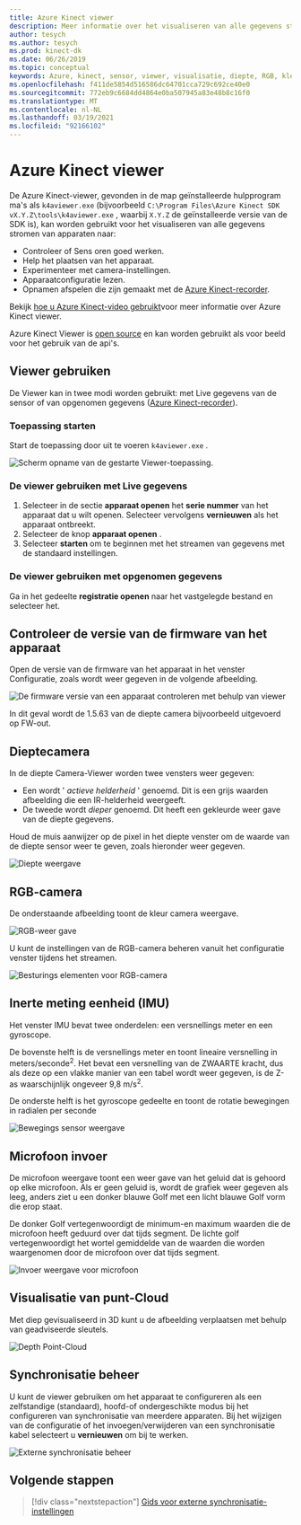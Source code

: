 ```yaml
---
title: Azure Kinect viewer
description: Meer informatie over het visualiseren van alle gegevens stromen van apparaten met behulp van de Azure Kinect-viewer.
author: tesych
ms.author: tesych
ms.prod: kinect-dk
ms.date: 06/26/2019
ms.topic: conceptual
keywords: Azure, kinect, sensor, viewer, visualisatie, diepte, RGB, kleur, IMU, audio, microfoon, punt-Cloud
ms.openlocfilehash: f411de5854d516586dc64701cca729c692ce40e0
ms.sourcegitcommit: 772eb9c6684dd4864e0ba507945a83e48b8c16f0
ms.translationtype: MT
ms.contentlocale: nl-NL
ms.lasthandoff: 03/19/2021
ms.locfileid: "92166102"
---
```

# <a name="azure-kinect-viewer"></a>Azure Kinect viewer

De Azure Kinect-viewer, gevonden in de map geïnstalleerde hulpprogram ma's als `k4aviewer.exe` (bijvoorbeeld `C:\Program Files\Azure Kinect SDK vX.Y.Z\tools\k4aviewer.exe` , waarbij `X.Y.Z` de geïnstalleerde versie van de SDK is), kan worden gebruikt voor het visualiseren van alle gegevens stromen van apparaten naar:

* Controleer of Sens oren goed werken.
* Help het plaatsen van het apparaat.
* Experimenteer met camera-instellingen.
* Apparaatconfiguratie lezen.
* Opnamen afspelen die zijn gemaakt met de [Azure Kinect-recorder](azure-kinect-recorder.md).

Bekijk [hoe u Azure Kinect-video gebruikt](https://www.microsoft.com/videoplayer/embed/RE3hNwG)voor meer informatie over Azure Kinect viewer.

Azure Kinect Viewer is [open source](https://github.com/microsoft/Azure-Kinect-Sensor-SDK/tree/develop/tools/k4aviewer) en kan worden gebruikt als voor beeld voor het gebruik van de api's.

## <a name="use-viewer"></a>Viewer gebruiken

De Viewer kan in twee modi worden gebruikt: met Live gegevens van de sensor of van opgenomen gegevens ([Azure Kinect-recorder](azure-kinect-recorder.md)).

### <a name="start-application"></a>Toepassing starten

Start de toepassing door uit te voeren `k4aviewer.exe` .

![Scherm opname van de gestarte Viewer-toepassing.](./media/how-to-guides/open-viewer.png)

### <a name="use-the-viewer-with-live-data"></a>De viewer gebruiken met Live gegevens

1. Selecteer in de sectie **apparaat openen** het **serie nummer** van het apparaat dat u wilt openen. Selecteer vervolgens **vernieuwen** als het apparaat ontbreekt.
2. Selecteer de knop **apparaat openen** .
3. Selecteer **starten** om te beginnen met het streamen van gegevens met de standaard instellingen.

### <a name="use-the-viewer-with-recorded-data"></a>De viewer gebruiken met opgenomen gegevens

Ga in het gedeelte **registratie openen** naar het vastgelegde bestand en selecteer het.

## <a name="check-device-firmware-version"></a>Controleer de versie van de firmware van het apparaat

Open de versie van de firmware van het apparaat in het venster Configuratie, zoals wordt weer gegeven in de volgende afbeelding.

![De firmware versie van een apparaat controleren met behulp van viewer](./media/how-to-guides/check-firmware-update.png)

In dit geval wordt de 1.5.63 van de diepte camera bijvoorbeeld uitgevoerd op FW-out.

## <a name="depth-camera"></a>Dieptecamera

In de diepte Camera-Viewer worden twee vensters weer gegeven:

* Een wordt ' *actieve helderheid* ' genoemd. Dit is een grijs waarden afbeelding die een IR-helderheid weergeeft.
* De tweede wordt *dieper* genoemd. Dit heeft een gekleurde weer gave van de diepte gegevens.

Houd de muis aanwijzer op de pixel in het diepte venster om de waarde van de diepte sensor weer te geven, zoals hieronder weer gegeven.

![Diepte weergave](./media/how-to-guides/depth-camera.png)

## <a name="rgb-camera"></a>RGB-camera

De onderstaande afbeelding toont de kleur camera weergave.

![RGB-weer gave](./media/how-to-guides/viewer-rgb-camera.png)

U kunt de instellingen van de RGB-camera beheren vanuit het configuratie venster tijdens het streamen.

![Besturings elementen voor RGB-camera](./media/how-to-guides/rgb-camera-settings.png)

## <a name="inertial-measurement-unit-imu"></a>Inerte meting eenheid (IMU)

Het venster IMU bevat twee onderdelen: een versnellings meter en een gyroscope.

De bovenste helft is de versnellings meter en toont lineaire versnelling in meters/seconde<sup>2</sup>.  Het bevat een versnelling van de ZWAARTE kracht, dus als deze op een vlakke manier van een tabel wordt weer gegeven, is de Z-as waarschijnlijk ongeveer 9,8 m/s<sup>2</sup>.

De onderste helft is het gyroscope gedeelte en toont de rotatie bewegingen in radialen per seconde

![Bewegings sensor weergave](./media/how-to-guides/viewer-mu-settings.png)

## <a name="microphone-input"></a>Microfoon invoer

De microfoon weergave toont een weer gave van het geluid dat is gehoord op elke microfoon. Als er geen geluid is, wordt de grafiek weer gegeven als leeg, anders ziet u een donker blauwe Golf met een licht blauwe Golf vorm die erop staat.

De donker Golf vertegenwoordigt de minimum-en maximum waarden die de microfoon heeft geduurd over dat tijds segment. De lichte golf vertegenwoordigt het wortel gemiddelde van de waarden die worden waargenomen door de microfoon over dat tijds segment.

![Invoer weergave voor microfoon](./media/how-to-guides/microphone-data.png)

## <a name="point-cloud-visualization"></a>Visualisatie van punt-Cloud

Met diep gevisualiseerd in 3D kunt u de afbeelding verplaatsen met behulp van geadviseerde sleutels.

![Depth Point-Cloud](./media/how-to-guides/depth-point-cloud.png)

## <a name="synchronization-control"></a>Synchronisatie beheer

U kunt de viewer gebruiken om het apparaat te configureren als een zelfstandige (standaard), hoofd-of ondergeschikte modus bij het configureren van synchronisatie van meerdere apparaten.
Bij het wijzigen van de configuratie of het invoegen/verwijderen van een synchronisatie kabel selecteert u **vernieuwen** om bij te werken.

![Externe synchronisatie beheer](./media/how-to-guides/sync-control.png)

## <a name="next-steps"></a>Volgende stappen

> [!div class="nextstepaction"]
>[Gids voor externe synchronisatie-instellingen](https://support.microsoft.com/help/4494429/sync-multiple-azure-kinect-dk-devices)
